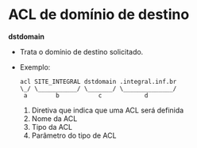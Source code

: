 # ACL de domínio de destino

**dstdomain**

- Trata o domínio de destino solicitado.
- Exemplo:

    ```squid
    acl SITE_INTEGRAL dstdomain .integral.inf.br
    \_/ \___________/ \_______/ \______________/
     a        b           c            d
    ```

    1. Diretiva que indica que uma ACL será definida
    2. Nome da ACL
    3. Tipo da ACL
    4. Parâmetro do tipo de ACL    

